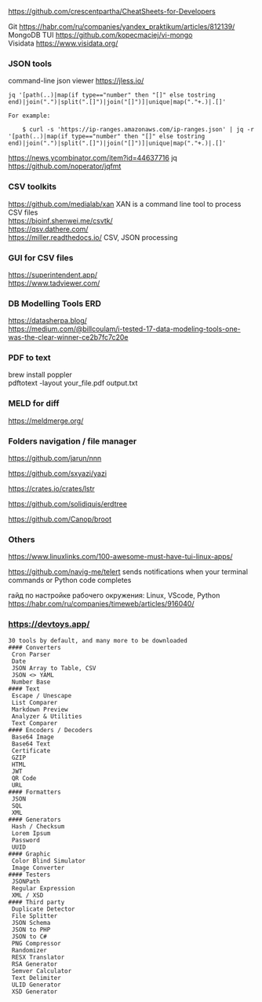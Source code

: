 <https://github.com/crescentpartha/CheatSheets-for-Developers>

Git <https://habr.com/ru/companies/yandex_praktikum/articles/812139/>  
MongoDB TUI <https://github.com/kopecmaciej/vi-mongo>  
Visidata <https://www.visidata.org/>


### JSON tools
command-line json viewer <https://jless.io/> 

```
jq '[path(..)|map(if type=="number" then "[]" else tostring end)|join(".")|split(".[]")|join("[]")]|unique|map("."+.)|.[]'

For example:

    $ curl -s 'https://ip-ranges.amazonaws.com/ip-ranges.json' | jq -r '[path(..)|map(if type=="number" then "[]" else tostring end)|join(".")|split(".[]")|join("[]")]|unique|map("."+.)|.[]'
```
https://news.ycombinator.com/item?id=44637716  jq
https://github.com/noperator/jqfmt

### CSV toolkits
https://github.com/medialab/xan   XAN is a command line tool to process CSV files  
https://bioinf.shenwei.me/csvtk/  
https://qsv.dathere.com/  
https://miller.readthedocs.io/  CSV, JSON processing

### GUI for CSV files
https://superintendent.app/  
https://www.tadviewer.com/

### DB Modelling Tools ERD
<https://datasherpa.blog/>  
<https://medium.com/@billcoulam/i-tested-17-data-modeling-tools-one-was-the-clear-winner-ce2b7fc7c20e>

### PDF to text
brew install poppler  
pdftotext -layout your_file.pdf output.txt

### MELD for diff
<https://meldmerge.org/>

### Folders navigation / file manager

https://github.com/jarun/nnn

https://github.com/sxyazi/yazi

https://crates.io/crates/lstr

https://github.com/solidiquis/erdtree

https://github.com/Canop/broot

### Others
<https://www.linuxlinks.com/100-awesome-must-have-tui-linux-apps/>

https://github.com/navig-me/telert sends notifications when your terminal commands or Python code completes

гайд по настройке рабочего окружения: Linux, VScode, Python  
<https://habr.com/ru/companies/timeweb/articles/916040/>

### <https://devtoys.app/>
```
30 tools by default, and many more to be downloaded
#### Converters
 Cron Parser
 Date
 JSON Array to Table, CSV
 JSON <> YAML
 Number Base
#### Text
 Escape / Unescape
 List Comparer
 Markdown Preview
 Analyzer & Utilities
 Text Comparer
#### Encoders / Decoders
 Base64 Image
 Base64 Text
 Certificate
 GZIP
 HTML
 JWT
 QR Code
 URL
#### Formatters
 JSON
 SQL
 XML
#### Generators
 Hash / Checksum
 Lorem Ipsum
 Password
 UUID
#### Graphic
 Color Blind Simulator
 Image Converter
#### Testers
 JSONPath
 Regular Expression
 XML / XSD
#### Third party
 Duplicate Detector
 File Splitter
 JSON Schema
 JSON to PHP
 JSON to C#
 PNG Compressor
 Randomizer
 RESX Translator
 RSA Generator
 Semver Calculator
 Text Delimiter
 ULID Generator
 XSD Generator
 ```
